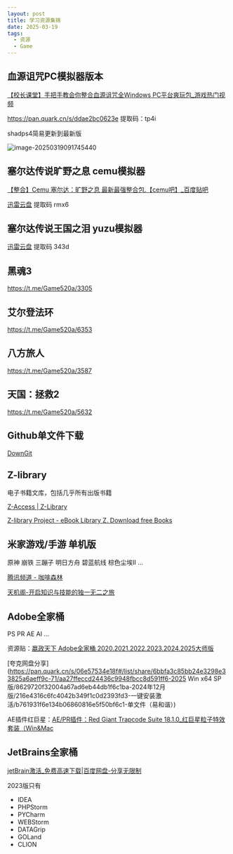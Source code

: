 ```yaml
---
layout: post
title: 学习资源集锦
date: 2025-03-19
tags:
  - 资源
  - Game
---
```


## 血源诅咒PC模拟器版本

[【校长课堂】手把手教会你整合血源诅咒全Windows PC平台爽玩包_游戏热门视频](https://www.bilibili.com/video/BV1opfkYPEgZ/?spm_id_from=333.337.search-card.all.click&vd_source=cc62639f8cba7649c1be3fdeff181bb1)

https://pan.quark.cn/s/ddae2bc0623e 提取码：tp4i

shadps4简易更新到最新版

![image-20250319091745440](https://cdn.jsdelivr.net/gh/violet-wdream/Drawio/PNG/202503190917530.png)

## 塞尔达传说旷野之息 cemu模拟器

[【整合】Cemu 塞尔达：旷野之息 最新最强整合包.【cemu吧】_百度贴吧](https://tieba.baidu.com/p/7339372495?pid=139202862892&cid=#139202909368l)

[迅雷云盘](https://pan.xunlei.com/s/VMeKKcGjCdCysHgwy66J2h4vA1?path=%2FCemu(WiiU资源)) 提取码 rmx6



## 塞尔达传说王国之泪 yuzu模拟器

[迅雷云盘](https://pan.xunlei.com/s/VO7UuaLhBbWd7ixl36zonYCtA1?pwd=343d&path=%2F塞尔达%2F王国之泪%2F游戏本体) 提取码 343d



## 黑魂3

https://t.me/Game520a/3305

## 艾尔登法环

https://t.me/Game520a/6353

## 八方旅人

https://t.me/Game520a/3587



## 天国：拯救2

https://t.me/Game520a/5632

## Github单文件下载

[DownGit](https://minhaskamal.github.io/DownGit/#/home)

## Z-library 

电子书籍文库，包括几乎所有出版书籍

[Z-Access | Z-Library](https://z-library.sk/z-access#desktop_app_tab)

[Z-library Project - eBook Library Z. Download free Books](https://z-library.sk/)

## 米家游戏/手游 单机版

原神 崩铁  三蹦子 明日方舟  碧蓝航线 棕色尘埃II …

[腾讯频道 - 咖啡森林](https://pd.qq.com/g/kafeisenlin1)

[天机阁-开启知识与技能的独一无二之旅](https://tianjg.com/)

## Adobe全家桶

PS PR AE AI  …

资源贴：[嬴政天下 Adobe全家桶 2020.2021.2022.2023.2024.2025大师版](https://www.mefcl.com/adobe.html)

[夸克网盘分享](https://pan.quark.cn/s/06e57534e18f#/list/share/6bbfa3c85bb24e3298e33825a6aeff9c-71/aa27ffeccd24436c9948fbcc8d591ff6-2025 Win x64 SP版/8629720f32004a67ad6eb44db1f6c1ba-2024年12月版/216e4316c6fc4042b349f1c0d2393fd3-一键安装激活/b761931f6e134b06860816e5f50bf6c1-单文件（易和谐）)

AE插件红巨星：[AE/PR插件：Red Giant Trapcode Suite 18.1.0_红巨星粒子特效套装（Win&Mac](https://jpsmile.com/red-giant-trapcode-suite-18/)



## JetBrains全家桶

 [jetBrain激活_免费高速下载|百度网盘-分享无限制](https://pan.baidu.com/s/1pX-G_PXzJA1aM2ERW6GSpg?pwd=ucyo#list/path=%2Fsharelink3473652545-504206471339812%2FjetBrain激活&parentPath=%2Fsharelink3473652545-504206471339812)

2023版只有

- IDEA  
- PHPStorm 
- PYCharm 
- WEBStorm 
- DATAGrip 
- GOLand 
- CLION
